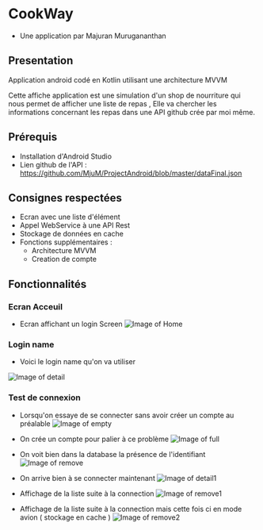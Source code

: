 # CookWay
- Une application par Majuran Murugananthan
## Presentation
Application android codé en Kotlin utilisant une architecture MVVM

Cette affiche application est une simulation d'un shop de nourriture qui nous permet de afficher une liste de repas , Elle va chercher les informations concernant les repas dans une API github crée par moi même.

## Prérequis
- Installation d'Android Studio
- Lien github de l'API : https://github.com/MjuM/ProjectAndroid/blob/master/dataFinal.json

## Consignes respectées
- Ecran avec une liste d'élément
- Appel WebService à une API Rest
- Stockage de données en cache
- Fonctions supplémentaires :
  - Architecture MVVM
  - Creation de compte
    
 ## Fonctionnalités
 ### Ecran Acceuil
 
  - Ecran affichant un login Screen
  ![Image of Home](https://github.com/MjuM/ProjectAndroid/blob/master/HOME_SCREENY.png)
  
### Login name

  - Voici le login name qu'on va utiliser
  
  ![Image of detail](https://github.com/MjuM/ProjectAndroid/blob/master/LOG_NAME.png)
  
 ### Test de connexion
  - Lorsqu'on essaye de se connecter sans avoir créer un compte au préalable
  ![Image of empty](https://github.com/MjuM/ProjectAndroid/blob/master/LOGERROR.png)
  
  - On crée un compte pour palier à ce problème
  ![Image of full](https://github.com/MjuM/ProjectAndroid/blob/master/CREATE_ACCOUNTY.png)
  
  - On voit bien dans la database la présence de l'identifiant
  ![Image of remove](https://github.com/MjuM/ProjectAndroid/blob/master/DATABASE_INSPECTOR.png)

   - On arrive bien à se connecter maintenant
  ![Image of detail1](https://github.com/MjuM/ProjectAndroid/blob/master/LOG_SUCCESS.png)
  
  - Affichage de la liste suite à la connection
  ![Image of remove1](https://github.com/MjuM/ProjectAndroid/blob/master/LIST.png)
  
  - Affichage de la liste suite à la connection mais cette fois ci en mode avion ( stockage en cache )
  ![Image of remove2](https://github.com/MjuM/ProjectAndroid/blob/master/MODEAVION.png)
  
  
  
